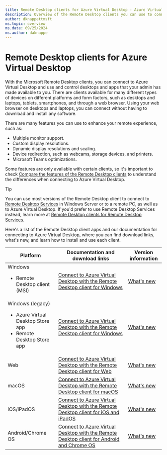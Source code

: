 ```yaml
---
title: Remote Desktop clients for Azure Virtual Desktop - Azure Virtual Desktop
description: Overview of the Remote Desktop clients you can use to connect to Azure Virtual Desktop.
author: dknappettmsft
ms.topic: overview
ms.date: 09/25/2024
ms.author: daknappe
---
```


# Remote Desktop clients for Azure Virtual Desktop

With the Microsoft Remote Desktop clients, you can connect to Azure Virtual Desktop and use and control desktops and apps that your admin has made available to you. There are clients available for many different types of devices on different platforms and form factors, such as desktops and laptops, tablets, smartphones, and through a web browser. Using your web browser on desktops and laptops, you can connect without having to download and install any software.

There are many features you can use to enhance your remote experience, such as:

- Multiple monitor support.
- Custom display resolutions.
- Dynamic display resolutions and scaling.
- Device redirection, such as webcams, storage devices, and printers.
- Microsoft Teams optimizations.

Some features are only available with certain clients, so it's important to check [Compare the features of the Remote Desktop clients](../compare-remote-desktop-clients.md?toc=%2Fazure%2Fvirtual-desktop%2Fusers%2Ftoc.json) to understand the differences when connecting to Azure Virtual Desktop.

> [!TIP]
> You can use most versions of the Remote Desktop client to connect to [Remote Desktop Services](/windows-server/remote/remote-desktop-services/welcome-to-rds) in Windows Server or to a remote PC, as well as to Azure Virtual Desktop. If you'd prefer to use Remote Desktop Services instead, learn more at [Remote Desktop clients for Remote Desktop Services](/windows-server/remote/remote-desktop-services/clients/remote-desktop-clients).

Here's a list of the Remote Desktop client apps and our documentation for connecting to Azure Virtual Desktop, where you can find download links, what's new, and learn how to install and use each client. 

| Platform | Documentation and download links | Version information |
|--|--|--|
| Windows<br /><ul><li>Remote Desktop client (MSI)</li>| [Connect to Azure Virtual Desktop with the Remote Desktop client for Windows](connect-remote-desktop-client.md?tab=windows) | [What's new](../whats-new-client-windows.md) |
| Windows (legacy)<br /><ul><li>Azure Virtual Desktop Store app</li><li>Remote Desktop Store app</li></ul> | [Connect to Azure Virtual Desktop with the Remote Desktop client for Windows](connect-legacy-windows.md) | [What's new](../whats-new-client-windows.md) |
| Web | [Connect to Azure Virtual Desktop with the Remote Desktop client for Web](connect-remote-desktop-client.md?tab=web) | [What's new](/windows-server/remote/remote-desktop-services/clients/web-client-whatsnew?context=/azure/virtual-desktop/context/context) |
| macOS | [Connect to Azure Virtual Desktop with the Remote Desktop client for macOS](connect-remote-desktop-client.md?tab=macOS-avd) | [What's new](/windows-server/remote/remote-desktop-services/clients/mac-whatsnew?context=/azure/virtual-desktop/context/context) |
| iOS/iPadOS | [Connect to Azure Virtual Desktop with the Remote Desktop client for iOS and iPadOS](connect-remote-desktop-client.md?tab=ios-ipados-avd) | [What's new](/windows-server/remote/remote-desktop-services/clients/ios-whatsnew?context=/azure/virtual-desktop/context/context) |
| Android/Chrome OS | [Connect to Azure Virtual Desktop with the Remote Desktop client for Android and Chrome OS](connect-remote-desktop-client.md?tab=web-android) | [What's new](/windows-server/remote/remote-desktop-services/clients/android-whatsnew?context=/azure/virtual-desktop/context/context) |